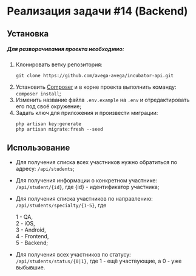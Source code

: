 # Реализация задачи #14 (Backend)

## Установка
   
##### Для разворачивания проекта необходимо:
1. Клонировать ветку репозитория:
    ```
    git clone https://github.com/avega-avega/incubator-api.git
    ```
2. Установить [Composer](https://getcomposer.org/download/ "Download Composer") и в корне проекта выполнить команду: `composer install`;
3. Изменить название файла `.env.example` на `.env` и отредактировать его под своё окружение; 
4. Задать ключ для приложения и произвести миграции: 
    ```
    php artisan key:generate
    php artisan migrate:fresh --seed
    ``` 
    
## Использование
 * Для получения списка всех участников нужно обратиться по адресу: `/api/students`;
 * Для получения информации о конкретном участнике: `/api/student/{id}`, где {id} - идентификатор участника;
 * Для получения списка участников по направлению: `/api/students/specialty/{1-5}`, где
 
    1 - QA,    
    2 - iOS,    
    3 - Android,     
    4 - Frontend,     
    5 - Backend;     
 
 * Для получения всех участников по статусу: `/api/students/status/{0|1}`, где 1 - ещё участвующие, а 0 - уже выбывшие.
